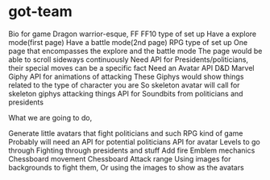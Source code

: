 # got-team

Bio for game
 Dragon warrior-esque, FF
  FF10 type of set up
    Have a explore mode(first page)
    Have a battle mode(2nd page)
  RPG type of set up
    One page that encompasses the explore and the battle mode
    The page would be able to scroll sideways continuously
Need API for Presidents/politicians, their special moves can be a specific fact
Need an Avatar API
  D&D
  Marvel
Giphy API for animations of attacking
  These Giphys would show things related to the type of character you are
    So skeleton avatar will call for skeleton giphys attacking things
API for Soundbits from politicians and presidents


What we are going to do,

Generate little avatars that fight politicians and such
RPG kind of game
Probably will need an API for potential politicians
API for avatar
Levels to go through
Fighting through presidents and stuff
Add fire Emblem mechanics
  Chessboard movement
  Chessboard Attack range
Using images for backgrounds to fight them,
  Or using the images to show as the avatars
